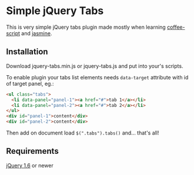 # Simple jQuery Tabs

This is very simple jQuery tabs plugin made mostly when learning [coffee-script](http://jashkenas.github.com/coffee-script/)
and [jasmine](http://pivotal.github.com/jasmine/).

## Installation

Download jquery-tabs.min.js or jquery-tabs.js and put into your's scripts.

To enable plugin your tabs list elements needs `data-target` attribute with
id of target panel, eg.:

```html
<ul class="tabs">
  <li data-panel="panel-1"><a href="#">tab 1</a></li>
  <li data-panel="panel-2"><a href="#">tab 2</a></li>
</ul>
<div id="panel-1">content</div>
<div id="panel-2">content</div>
```

Then add on document load `$(".tabs").tabs()` and... that's all!

## Requirements

[jQuery 1.6](http://jquery.com/) or newer
